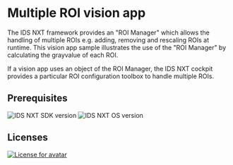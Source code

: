 # Multiple ROI vision app

The IDS NXT framework provides an "ROI Manager" which allows the handling of multiple ROIs e.g. adding, removing and rescaling ROIs at runtime.
This vision app sample illustrates the use of the "ROI Manager" by calculating the grayvalue of each ROI.  

If a vision app uses an object of the ROI Manager, the IDS NXT cockpit provides a particular ROI configuration toolbox to handle multiple ROIs.

## Prerequisites
![IDS NXT SDK version](https://img.shields.io/badge/NXT_API-v2.3.0-008A96.svg)  ![IDS NXT OS version](https://img.shields.io/badge/NXT_OS-v1.3.x-008A96.svg)  

## Licenses
[![License for avatar](https://img.shields.io/badge/License_for_avatar-Flaticon-lightgrey.svg)](https://www.flaticon.com/free-icons/area)
